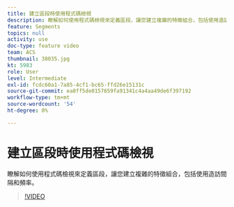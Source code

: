 ```yaml
---
title: 建立區段時使用程式碼檢視
description: 瞭解如何使用程式碼檢視來定義區段，讓您建立複雜的特徵組合，包括使用造訪間隔和頻率。
feature: Segments
topics: null
activity: use
doc-type: feature video
team: ACS
thumbnail: 38035.jpg
kt: 5983
role: User
level: Intermediate
exl-id: fcdc60a1-7a85-4cf1-bc65-ffd26e15131c
source-git-commit: ea8ff5de0157659fa91341c4a4aa49de6f397192
workflow-type: tm+mt
source-wordcount: '54'
ht-degree: 0%

---
```


# 建立區段時使用程式碼檢視

瞭解如何使用程式碼檢視來定義區段，讓您建立複雜的特徵組合，包括使用造訪間隔和頻率。

>[!VIDEO](https://video.tv.adobe.com/v/38035/?quality=12&learn=on)
